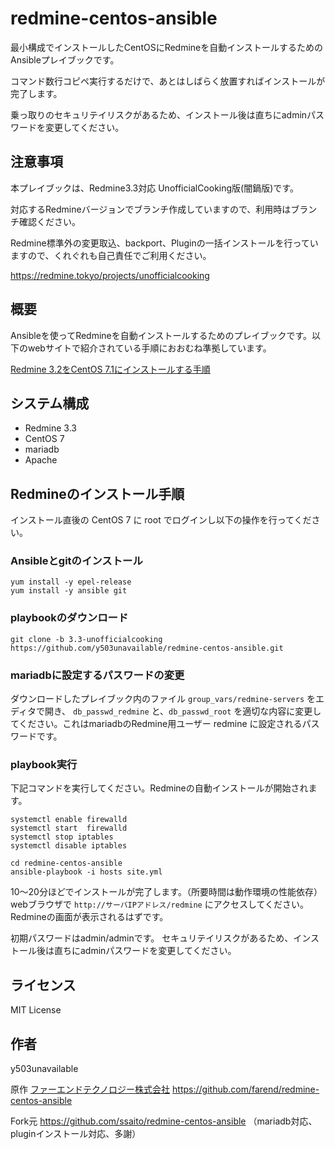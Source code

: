 # redmine-centos-ansible


最小構成でインストールしたCentOSにRedmineを自動インストールするためのAnsibleプレイブックです。

コマンド数行コピペ実行するだけで、あとはしばらく放置すればインストールが完了します。

乗っ取りのセキュリテイリスクがあるため、インストール後は直ちにadminパスワードを変更してください。

## 注意事項

本プレイブックは、Redmine3.3対応 UnofficialCooking版(闇鍋版)です。

対応するRedmineバージョンでブランチ作成していますので、利用時はブランチ確認ください。

Redmine標準外の変更取込、backport、Pluginの一括インストールを行っていますので、くれぐれも自己責任でご利用ください。

https://redmine.tokyo/projects/unofficialcooking

## 概要

Ansibleを使ってRedmineを自動インストールするためのプレイブックです。以下のwebサイトで紹介されている手順におおむね準拠しています。

[Redmine 3.2をCentOS 7.1にインストールする手順](http://blog.redmine.jp/articles/3_2/install/centos/)


## システム構成

* Redmine 3.3
* CentOS 7
* mariadb
* Apache


## Redmineのインストール手順

インストール直後の CentOS 7 に root でログインし以下の操作を行ってください。


### Ansibleとgitのインストール

```
yum install -y epel-release
yum install -y ansible git
```

### playbookのダウンロード

```
git clone -b 3.3-unofficialcooking https://github.com/y503unavailable/redmine-centos-ansible.git
```

### mariadbに設定するパスワードの変更

ダウンロードしたプレイブック内のファイル `group_vars/redmine-servers` をエディタで開き、 `db_passwd_redmine` と、`db_passwd_root` を適切な内容に変更してください。これはmariadbのRedmine用ユーザー redmine に設定されるパスワードです。

### playbook実行

下記コマンドを実行してください。Redmineの自動インストールが開始されます。

```
systemctl enable firewalld
systemctl start  firewalld
systemctl stop iptables
systemctl disable iptables
```

```
cd redmine-centos-ansible
ansible-playbook -i hosts site.yml
```

10〜20分ほどでインストールが完了します。（所要時間は動作環境の性能依存）
webブラウザで `http://サーバIPアドレス/redmine` にアクセスしてください。Redmineの画面が表示されるはずです。

初期パスワードはadmin/adminです。
セキュリテイリスクがあるため、インストール後は直ちにadminパスワードを変更してください。

## ライセンス

MIT License

## 作者

y503unavailable

原作
[ファーエンドテクノロジー株式会社](http://www.farend.co.jp/)
https://github.com/farend/redmine-centos-ansible

Fork元
https://github.com/ssaito/redmine-centos-ansible
（mariadb対応、pluginインストール対応、多謝）
